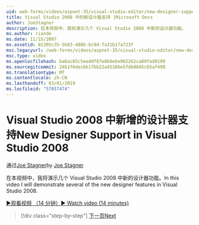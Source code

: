```yaml
---
uid: web-forms/videos/aspnet-35/visual-studio-editor/new-designer-support-in-visual-studio-2008
title: Visual Studio 2008 中的新设计器支持 |Microsoft Docs
author: JoeStagner
description: 在本视频中，我将演示几个 Visual Studio 2008 中新的设计器功能。
ms.author: riande
ms.date: 11/15/2007
ms.assetid: 01305c35-5b83-408b-bc9d-fa31b17a723f
msc.legacyurl: /web-forms/videos/aspnet-35/visual-studio-editor/new-designer-support-in-visual-studio-2008
msc.type: video
ms.openlocfilehash: ba6ac05c5eeddf67e860ebe902262ca09fad8199
ms.sourcegitcommit: 24b1f6decbb17bb22a45166e5fdb0845c65af498
ms.translationtype: MT
ms.contentlocale: zh-CN
ms.lasthandoff: 03/01/2019
ms.locfileid: "57057474"
---
```

<a name="new-designer-support-in-visual-studio-2008"></a><span data-ttu-id="254d5-103">Visual Studio 2008 中新增的设计器支持</span><span class="sxs-lookup"><span data-stu-id="254d5-103">New Designer Support in Visual Studio 2008</span></span>
====================
<span data-ttu-id="254d5-104">通过[Joe Stagner](https://github.com/JoeStagner)</span><span class="sxs-lookup"><span data-stu-id="254d5-104">by [Joe Stagner](https://github.com/JoeStagner)</span></span>

<span data-ttu-id="254d5-105">在本视频中，我将演示几个 Visual Studio 2008 中新的设计器功能。</span><span class="sxs-lookup"><span data-stu-id="254d5-105">In this video I will demonstrate several of the new designer features in Visual Studio 2008.</span></span>

[<span data-ttu-id="254d5-106">&#9654;观看视频 （14 分钟）</span><span class="sxs-lookup"><span data-stu-id="254d5-106">&#9654; Watch video (14 minutes)</span></span>](https://channel9.msdn.com/Blogs/ASP-NET-Site-Videos/new-designer-support-in-visual-studio-2008)

> [!div class="step-by-step"]
> [<span data-ttu-id="254d5-107">下一页</span><span class="sxs-lookup"><span data-stu-id="254d5-107">Next</span></span>](javascript-intellisense-support-in-visual-studio-2008.md)

